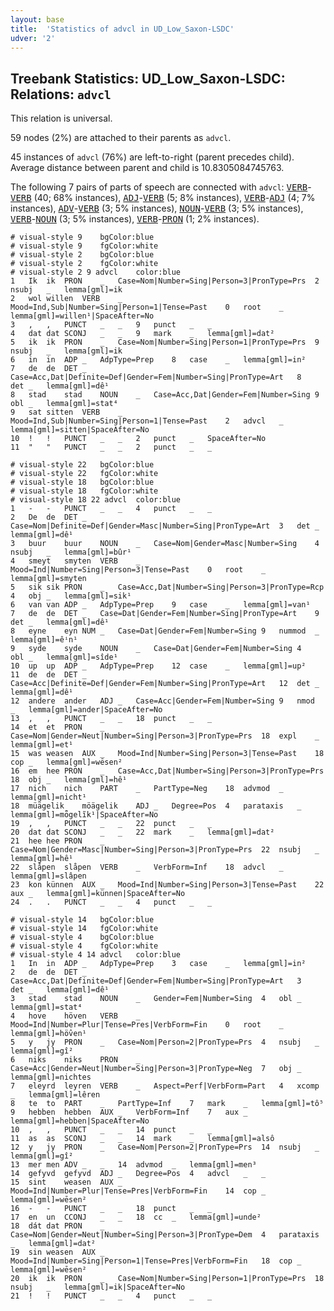 ```yaml
---
layout: base
title:  'Statistics of advcl in UD_Low_Saxon-LSDC'
udver: '2'
---
```


## Treebank Statistics: UD_Low_Saxon-LSDC: Relations: `advcl`

This relation is universal.

59 nodes (2%) are attached to their parents as `advcl`.

45 instances of `advcl` (76%) are left-to-right (parent precedes child).
Average distance between parent and child is 10.8305084745763.

The following 7 pairs of parts of speech are connected with `advcl`: <tt><a href="nds_lsdc-pos-VERB.html">VERB</a></tt>-<tt><a href="nds_lsdc-pos-VERB.html">VERB</a></tt> (40; 68% instances), <tt><a href="nds_lsdc-pos-ADJ.html">ADJ</a></tt>-<tt><a href="nds_lsdc-pos-VERB.html">VERB</a></tt> (5; 8% instances), <tt><a href="nds_lsdc-pos-VERB.html">VERB</a></tt>-<tt><a href="nds_lsdc-pos-ADJ.html">ADJ</a></tt> (4; 7% instances), <tt><a href="nds_lsdc-pos-ADV.html">ADV</a></tt>-<tt><a href="nds_lsdc-pos-VERB.html">VERB</a></tt> (3; 5% instances), <tt><a href="nds_lsdc-pos-NOUN.html">NOUN</a></tt>-<tt><a href="nds_lsdc-pos-VERB.html">VERB</a></tt> (3; 5% instances), <tt><a href="nds_lsdc-pos-VERB.html">VERB</a></tt>-<tt><a href="nds_lsdc-pos-NOUN.html">NOUN</a></tt> (3; 5% instances), <tt><a href="nds_lsdc-pos-VERB.html">VERB</a></tt>-<tt><a href="nds_lsdc-pos-PRON.html">PRON</a></tt> (1; 2% instances).


~~~ conllu
# visual-style 9	bgColor:blue
# visual-style 9	fgColor:white
# visual-style 2	bgColor:blue
# visual-style 2	fgColor:white
# visual-style 2 9 advcl	color:blue
1	Ik	ik	PRON	_	Case=Nom|Number=Sing|Person=3|PronType=Prs	2	nsubj	_	lemma[gml]=ik
2	wol	willen	VERB	_	Mood=Ind,Sub|Number=Sing|Person=1|Tense=Past	0	root	_	lemma[gml]=willen¹|SpaceAfter=No
3	,	,	PUNCT	_	_	9	punct	_	_
4	dat	dat	SCONJ	_	_	9	mark	_	lemma[gml]=dat²
5	ik	ik	PRON	_	Case=Nom|Number=Sing|Person=1|PronType=Prs	9	nsubj	_	lemma[gml]=ik
6	in	in	ADP	_	AdpType=Prep	8	case	_	lemma[gml]=in²
7	de	de	DET	_	Case=Acc,Dat|Definite=Def|Gender=Fem|Number=Sing|PronType=Art	8	det	_	lemma[gml]=dê¹
8	stad	stad	NOUN	_	Case=Acc,Dat|Gender=Fem|Number=Sing	9	obl	_	lemma[gml]=stat⁴
9	sat	sitten	VERB	_	Mood=Ind,Sub|Number=Sing|Person=1|Tense=Past	2	advcl	_	lemma[gml]=sitten|SpaceAfter=No
10	!	!	PUNCT	_	_	2	punct	_	SpaceAfter=No
11	"	"	PUNCT	_	_	2	punct	_	_

~~~


~~~ conllu
# visual-style 22	bgColor:blue
# visual-style 22	fgColor:white
# visual-style 18	bgColor:blue
# visual-style 18	fgColor:white
# visual-style 18 22 advcl	color:blue
1	-	-	PUNCT	_	_	4	punct	_	_
2	De	de	DET	_	Case=Nom|Definite=Def|Gender=Masc|Number=Sing|PronType=Art	3	det	_	lemma[gml]=dê¹
3	buur	buur	NOUN	_	Case=Nom|Gender=Masc|Number=Sing	4	nsubj	_	lemma[gml]=bûr¹
4	smeyt	smyten	VERB	_	Mood=Ind|Number=Sing|Person=3|Tense=Past	0	root	_	lemma[gml]=smyten
5	sik	sik	PRON	_	Case=Acc,Dat|Number=Sing|Person=3|PronType=Rcp	4	obj	_	lemma[gml]=sik¹
6	van	van	ADP	_	AdpType=Prep	9	case	_	lemma[gml]=van¹
7	de	de	DET	_	Case=Dat|Gender=Fem|Number=Sing|PronType=Art	9	det	_	lemma[gml]=dê¹
8	eyne	eyn	NUM	_	Case=Dat|Gender=Fem|Number=Sing	9	nummod	_	lemma[gml]=êⁱn¹
9	syde	syde	NOUN	_	Case=Dat|Gender=Fem|Number=Sing	4	obl	_	lemma[gml]=sîde¹
10	up	up	ADP	_	AdpType=Prep	12	case	_	lemma[gml]=up²
11	de	de	DET	_	Case=Acc|Definite=Def|Gender=Fem|Number=Sing|PronType=Art	12	det	_	lemma[gml]=dê¹
12	andere	ander	ADJ	_	Case=Acc|Gender=Fem|Number=Sing	9	nmod	_	lemma[gml]=ander|SpaceAfter=No
13	,	,	PUNCT	_	_	18	punct	_	_
14	et	et	PRON	_	Case=Nom|Gender=Neut|Number=Sing|Person=3|PronType=Prs	18	expl	_	lemma[gml]=et¹
15	was	weasen	AUX	_	Mood=Ind|Number=Sing|Person=3|Tense=Past	18	cop	_	lemma[gml]=wēsen²
16	em	hee	PRON	_	Case=Acc,Dat|Number=Sing|Person=3|PronType=Prs	18	obj	_	lemma[gml]=hê¹
17	nich	nich	PART	_	PartType=Neg	18	advmod	_	lemma[gml]=nicht¹
18	müägelik	möägelik	ADJ	_	Degree=Pos	4	parataxis	_	lemma[gml]=mȫgelĩk¹|SpaceAfter=No
19	,	,	PUNCT	_	_	22	punct	_	_
20	dat	dat	SCONJ	_	_	22	mark	_	lemma[gml]=dat²
21	hee	hee	PRON	_	Case=Nom|Gender=Masc|Number=Sing|Person=3|PronType=Prs	22	nsubj	_	lemma[gml]=hê¹
22	slåpen	slåpen	VERB	_	VerbForm=Inf	18	advcl	_	lemma[gml]=slâpen
23	kon	künnen	AUX	_	Mood=Ind|Number=Sing|Person=3|Tense=Past	22	aux	_	lemma[gml]=künnen|SpaceAfter=No
24	.	.	PUNCT	_	_	4	punct	_	_

~~~


~~~ conllu
# visual-style 14	bgColor:blue
# visual-style 14	fgColor:white
# visual-style 4	bgColor:blue
# visual-style 4	fgColor:white
# visual-style 4 14 advcl	color:blue
1	In	in	ADP	_	AdpType=Prep	3	case	_	lemma[gml]=in²
2	de	de	DET	_	Case=Acc,Dat|Definite=Def|Gender=Fem|Number=Sing|PronType=Art	3	det	_	lemma[gml]=dê¹
3	stad	stad	NOUN	_	Gender=Fem|Number=Sing	4	obl	_	lemma[gml]=stat⁴
4	hove	höven	VERB	_	Mood=Ind|Number=Plur|Tense=Pres|VerbForm=Fin	0	root	_	lemma[gml]=hö̂ven¹
5	y	jy	PRON	_	Case=Nom|Person=2|PronType=Prs	4	nsubj	_	lemma[gml]=gî²
6	niks	niks	PRON	_	Case=Acc|Gender=Neut|Number=Sing|Person=3|PronType=Neg	7	obj	_	lemma[gml]=nichtes
7	eleyrd	leyren	VERB	_	Aspect=Perf|VerbForm=Part	4	xcomp	_	lemma[gml]=lêren
8	te	to	PART	_	PartType=Inf	7	mark	_	lemma[gml]=tô⁵
9	hebben	hebben	AUX	_	VerbForm=Inf	7	aux	_	lemma[gml]=hebben|SpaceAfter=No
10	,	,	PUNCT	_	_	14	punct	_	_
11	as	as	SCONJ	_	_	14	mark	_	lemma[gml]=alsô
12	y	jy	PRON	_	Case=Nom|Person=2|PronType=Prs	14	nsubj	_	lemma[gml]=gî²
13	mer	men	ADV	_	_	14	advmod	_	lemma[gml]=men³
14	gefyvd	gefyvd	ADJ	_	Degree=Pos	4	advcl	_	_
15	sint	weasen	AUX	_	Mood=Ind|Number=Plur|Tense=Pres|VerbForm=Fin	14	cop	_	lemma[gml]=wēsen²
16	-	-	PUNCT	_	_	18	punct	_	_
17	en	un	CCONJ	_	_	18	cc	_	lemma[gml]=unde²
18	dát	dat	PRON	_	Case=Nom|Gender=Neut|Number=Sing|Person=3|PronType=Dem	4	parataxis	_	lemma[gml]=dat²
19	sin	weasen	AUX	_	Mood=Ind|Number=Sing|Person=1|Tense=Pres|VerbForm=Fin	18	cop	_	lemma[gml]=wēsen²
20	ik	ik	PRON	_	Case=Nom|Number=Sing|Person=1|PronType=Prs	18	nsubj	_	lemma[gml]=ik|SpaceAfter=No
21	!	!	PUNCT	_	_	4	punct	_	_

~~~


